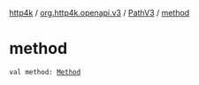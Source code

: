 [http4k](../../index.md) / [org.http4k.openapi.v3](../index.md) / [PathV3](index.md) / [method](./method.md)

# method

`val method: `[`Method`](../../org.http4k.core/-method/index.md)